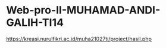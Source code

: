 # Web-pro-II-MUHAMAD-ANDI-GALIH-TI14 
https://kreasi.nurulfikri.ac.id/muha21027ti/project/hasil.php
